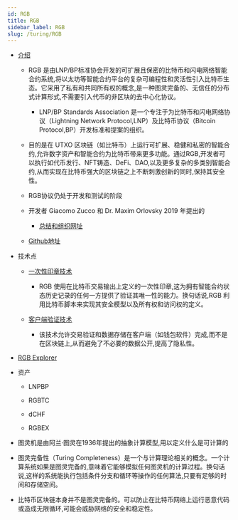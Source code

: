 ```yaml
---
id: RGB
title: RGB
sidebar_label: RGB
slug: /turing/RGB
---
```


- [介绍](https://mirror.xyz/dapangdun.eth/SUZguS8yb8TE_MxOUwak56iw9J9axyvy-n58Rmd8No4)

	- RGB 是由LNP/BP标准协会开发的可扩展且保密的比特币和闪电网络智能合约系统,将以太坊等智能合约平台的复杂可编程性和灵活性引入比特币生态。它采用了私有和共同所有权的概念,是一种图灵完备的、无信任的分布式计算形式,不需要引入代币的非区块的去中心化协议。

		- LNP/BP Standards Association 是一个专注于为比特币和闪电网络协议（Lightning Network Protocol,LNP）及比特币协议（Bitcoin Protocol,BP）开发标准和提案的组织。

	- 目的是在 UTXO 区块链（如比特币）上运行可扩展、稳健和私密的智能合约,允许数字资产和智能合约为比特币带来更多功能。通过RGB,开发者可以执行如代币发行、NFT铸造、DeFi、DAO,以及更多复杂的多类别智能合约,从而实现在比特币强大的区块链之上不断刺激创新的同时,保持其安全性。

	- RGB协议仍处于开发和测试的阶段

	- 开发者 Giacomo Zucco 和 Dr. Maxim Orlovsky  2019 年提出的

		- [总结和组织网址](https://rgb-org.github.io/)

	- [Github地址](https://github.com/RGB-WG/rgb/)

- 技术点

	- [一次性印章技术](https://blackpaper.rgb.tech/consensus-layer/3.-client-side-validation/3.2.-single-use-seals)

		- RGB 使用在比特币交易输出上定义的一次性印章,这为拥有智能合约状态历史记录的任何一方提供了验证其唯一性的能力。换句话说,RGB 利用比特币脚本来实现其安全模型以及所有权和访问权的定义。

	- [客户端验证技术](https://blackpaper.rgb.tech/consensus-layer/3.-client-side-validation/3.1.-proof-of-publication)

		- 该技术允许交易验证和数据存储在客户端（如钱包软件）完成,而不是在区块链上,从而避免了不必要的数据公开,提高了隐私性。

- [RGB Explorer](https://rgbex.io/)

- 资产

	- LNPBP

	- RGBTC

	- dCHF

	- RGBEX


- 图灵机是由阿兰·图灵在1936年提出的抽象计算模型,用以定义什么是可计算的

- 图灵完备性（Turing Completeness）是一个与计算理论相关的概念。一个计算系统如果是图灵完备的,意味着它能够模拟任何图灵机的计算过程。换句话说,这样的系统能执行包括条件分支和循环等操作的任何算法,只要有足够的时间和存储空间。

- 比特币区块链本身并不是图灵完备的。可以防止在比特币网络上运行恶意代码或造成无限循环,可能会威胁网络的安全和稳定性。

